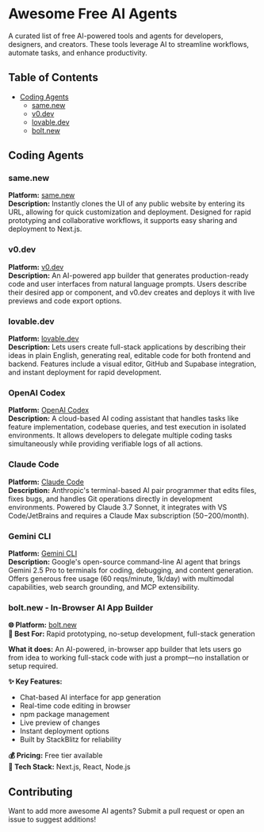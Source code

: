 # Awesome Free AI Agents

A curated list of free AI-powered tools and agents for developers, designers, and creators. These tools leverage AI to streamline workflows, automate tasks, and enhance productivity.

## Table of Contents
- [Coding Agents](#coding-agents)
  - [same.new](#samenew)
  - [v0.dev](#v0dev)
  - [lovable.dev](#lovabledev)
  - [bolt.new](#boltnew)

## Coding Agents

### same.new
**Platform:** [same.new](https://same.new)  
**Description:** Instantly clones the UI of any public website by entering its URL, allowing for quick customization and deployment. Designed for rapid prototyping and collaborative workflows, it supports easy sharing and deployment to Next.js.

### v0.dev
**Platform:** [v0.dev](https://v0.dev)  
**Description:** An AI-powered app builder that generates production-ready code and user interfaces from natural language prompts. Users describe their desired app or component, and v0.dev creates and deploys it with live previews and code export options.

### lovable.dev
**Platform:** [lovable.dev](https://lovable.dev)  
**Description:** Lets users create full-stack applications by describing their ideas in plain English, generating real, editable code for both frontend and backend. Features include a visual editor, GitHub and Supabase integration, and instant deployment for rapid development.

### OpenAI Codex
**Platform:** [OpenAI Codex](https://openai.com/codex)  
**Description:** A cloud-based AI coding assistant that handles tasks like feature implementation, codebase queries, and test execution in isolated environments. It allows developers to delegate multiple coding tasks simultaneously while providing verifiable logs of all actions.

### Claude Code
**Platform:** [Claude Code](https://anthropic.com/claude)  
**Description:** Anthropic's terminal-based AI pair programmer that edits files, fixes bugs, and handles Git operations directly in development environments. Powered by Claude 3.7 Sonnet, it integrates with VS Code/JetBrains and requires a Claude Max subscription ($50-$200/month).

### Gemini CLI
**Platform:** [Gemini CLI](https://github.com/google/gemini-cli)  
**Description:** Google's open-source command-line AI agent that brings Gemini 2.5 Pro to terminals for coding, debugging, and content generation. Offers generous free usage (60 reqs/minute, 1k/day) with multimodal capabilities, web search grounding, and MCP extensibility.

### bolt.new - In-Browser AI App Builder
**🌐 Platform:** [bolt.new](https://bolt.new)  
**🎯 Best For:** Rapid prototyping, no-setup development, full-stack generation

**What it does:** An AI-powered, in-browser app builder that lets users go from idea to working full-stack code with just a prompt—no installation or setup required.

**✨ Key Features:**
- Chat-based AI interface for app generation
- Real-time code editing in browser
- npm package management
- Live preview of changes
- Instant deployment options
- Built by StackBlitz for reliability

**💰 Pricing:** Free tier available  
**🔧 Tech Stack:** Next.js, React, Node.js

## Contributing

Want to add more awesome AI agents? Submit a pull request or open an issue to suggest additions!